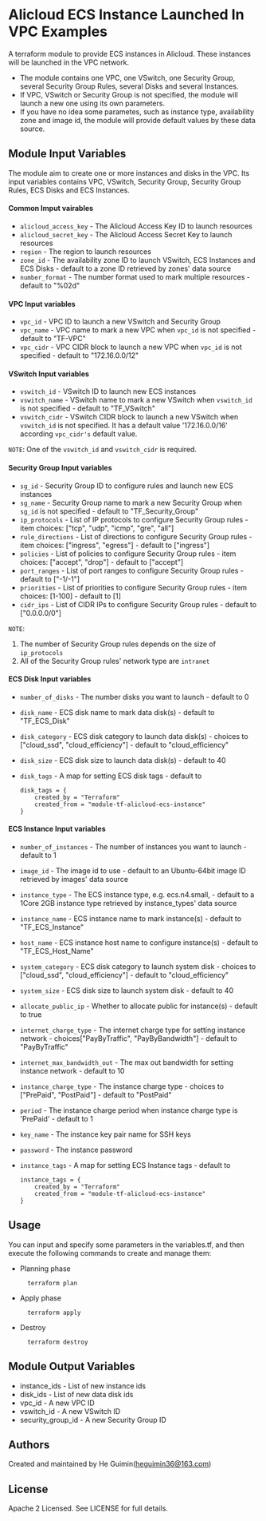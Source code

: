 Alicloud ECS Instance Launched In VPC Examples
==============================================================

A terraform module to provide ECS instances in Alicloud. These instances will be launched in the VPC network.

- The module contains one VPC, one VSwitch, one Security Group, several Security Group Rules, several Disks and several Instances.
- If VPC, VSwitch or Security Group is not specified, the module will launch a new one using its own parameters.
- If you have no idea some parametes, such as instance type, availability zone and image id, the module will provide default values by these data source.


Module Input Variables
----------------------

The module aim to create one or more instances and disks in the VPC. Its input variables contains VPC, VSwitch, Security Group, Security Group Rules, ECS Disks and ECS Instances.

#### Common Imput vairables

- `alicloud_access_key` - The Alicloud Access Key ID to launch resources
- `alicloud_secret_key` - The Alicloud Access Secret Key to launch resources
- `region` - The region to launch resources
- `zone_id` - The availability zone ID to launch VSwitch, ECS Instances and ECS Disks - default to a zone ID retrieved by zones' data source
- `number_format` - The number format used to mark multiple resources - default to "%02d"

#### VPC Input variables

- `vpc_id` - VPC ID to launch a new VSwitch and Security Group
- `vpc_name` - VPC name to mark a new VPC when `vpc_id` is not specified - default to "TF-VPC"
- `vpc_cidr` - VPC CIDR block to launch a new VPC when `vpc_id` is not specified - default to "172.16.0.0/12"

#### VSwitch Input variables

- `vswitch_id` - VSwitch ID to launch new ECS instances
- `vswitch_name` - VSwitch name to mark a new VSwitch when `vswitch_id` is not specified - default to "TF_VSwitch"
- `vswitch_cidr` - VSwitch CIDR block to launch a new VSwitch when `vswitch_id` is not specified. It has a default value '172.16.0.0/16' according `vpc_cidr's` default value.

`NOTE`: One of the `vswitch_id` and `vswitch_cidr` is required.

#### Security Group Input variables

- `sg_id` - Security Group ID to configure rules and launch new ECS instances
- `sg_name` - Security Group name to mark a new Security Group when `sg_id` is not specified - default to "TF_Security_Group"
- `ip_protocols` - List of IP protocols to configure Security Group rules - item choices: ["tcp", "udp", "icmp", "gre", "all"]
- `rule_directions` - List of directions to configure Security Group rules - item choices: ["ingress", "egress"] - default to ["ingress"]
- `policies` - List of policies to configure Security Group rules - item choices: ["accept", "drop"] - default to ["accept"]
- `port_ranges` - List of port ranges to configure Security Group rules - default to ["-1/-1"]
- `priorities` - List of priorities to configure Security Group rules - item choices: [1-100] - default to [1]
- `cidr_ips` - List of CIDR IPs to configure Security Group rules - default to ["0.0.0.0/0"]

`NOTE`:
1. The number of Security Group rules depends on the size of `ip_protocols`
2. All of the Security Group rules' network type are `intranet`

#### ECS Disk Input variables

- `number_of_disks` - The number disks you want to launch - default to 0
- `disk_name` - ECS disk name to mark data disk(s) - default to "TF_ECS_Disk"
- `disk_category` - ECS disk category to launch data disk(s) - choices to ["cloud_ssd", "cloud_efficiency"] - default to "cloud_efficiency"
- `disk_size` - ECS disk size to launch data disk(s) - default to 40
- `disk_tags` - A map for setting ECS disk tags - default to

      disk_tags = {
          created_by = "Terraform"
          created_from = "module-tf-alicloud-ecs-instance"
      }

#### ECS Instance Input variables

- `number_of_instances` - The number of instances you want to launch - default to 1
- `image_id` - The image id to use - default to an Ubuntu-64bit image ID retrieved by images' data source
- `instance_type` - The ECS instance type, e.g. ecs.n4.small, - default to a 1Core 2GB instance type retrieved by instance_types' data source
- `instance_name` - ECS instance name to mark instance(s) - default to "TF_ECS_Instance"
- `host_name` - ECS instance host name to configure instance(s) - default to "TF_ECS_Host_Name"
- `system_category` - ECS disk category to launch system disk - choices to ["cloud_ssd", "cloud_efficiency"] - default to "cloud_efficiency"
- `system_size` - ECS disk size to launch system disk - default to 40
- `allocate_public_ip` - Whether to allocate public for instance(s) - default to true
- `internet_charge_type` - The internet charge type for setting instance network - choices["PayByTraffic", "PayByBandwidth"] - default to "PayByTraffic"
- `internet_max_bandwidth_out` - The max out bandwidth for setting instance network - default to 10
- `instance_charge_type` - The instance charge type - choices to ["PrePaid", "PostPaid"] - default to "PostPaid"
- `period` - The instance charge period when instance charge type is 'PrePaid' - default to 1
- `key_name` - The instance key pair name for SSH keys
- `password` - The instance password
- `instance_tags` - A map for setting ECS Instance tags - default to

      instance_tags = {
          created_by = "Terraform"
          created_from = "module-tf-alicloud-ecs-instance"
      }


Usage
-----
You can input and specify some parameters in the variables.tf, and then execute the following commands to create and manage them:

* Planning phase

		terraform plan

* Apply phase

		terraform apply


* Destroy

		terraform destroy

Module Output Variables
-----------------------

- instance_ids - List of new instance ids
- disk_ids - List of new data disk ids
- vpc_id - A new VPC ID
- vswitch_id - A new VSwitch ID
- security_group_id - A new Security Group ID

Authors
-------
Created and maintained by He Guimin(heguimin36@163.com)

License
-------
Apache 2 Licensed. See LICENSE for full details.